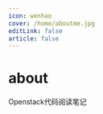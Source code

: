 ```yaml
---
icon: wenhao
cover: /home/aboutme.jpg
editLink: false
article: false
---
```

# about

Openstack代码阅读笔记

